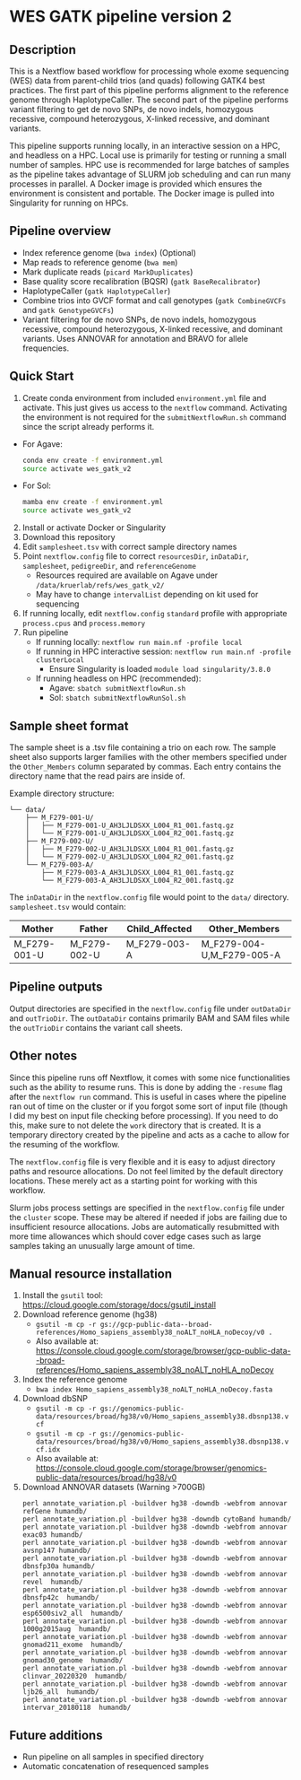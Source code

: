# WES GATK pipeline version 2

## Description
This is a Nextflow based workflow for processing whole exome sequencing (WES) data from parent-child trios (and quads) following GATK4 best practices. The first part of this pipeline performs alignment to the reference genome through HaplotypeCaller. The second part of the pipeline performs variant filtering to get de novo SNPs, de novo indels, homozygous recessive, compound heterozygous, X-linked recessive, and dominant variants.

This pipeline supports running locally, in an interactive session on a HPC, and headless on a HPC. Local use is primarily for testing or running a small number of samples. HPC use is recommended for large batches of samples as the pipeline takes advantage of SLURM job scheduling and can run many processes in parallel. A Docker image is provided which ensures the environment is consistent and portable. The Docker image is pulled into Singularity for running on HPCs.

## Pipeline overview
- Index reference genome (`bwa index`) (Optional)
- Map reads to reference genome (`bwa mem`)
- Mark duplicate reads (`picard MarkDuplicates`)
- Base quality score recalibration (BQSR) (`gatk BaseRecalibrator`)
- HaplotypeCaller (`gatk HaplotypeCaller`)
- Combine trios into GVCF format and call genotypes (`gatk CombineGVCFs` and `gatk GenotypeGVCFs`)
- Variant filtering for de novo SNPs, de novo indels, homozygous recessive, compound heterozygous, X-linked recessive, and dominant variants. Uses ANNOVAR for annotation and BRAVO for allele frequencies.

## Quick Start
1. Create conda environment from included `environment.yml` file and activate. This just gives us access to the `nextflow` command. Activating the environment is not required for the `submitNextflowRun.sh` command since the script already performs it.
- For Agave:
    ```bash
    conda env create -f environment.yml
    source activate wes_gatk_v2
    ```
- For Sol:
    ```bash
    mamba env create -f environment.yml
    source activate wes_gatk_v2
    ```
2. Install or activate Docker or Singularity
3. Download this repository
4. Edit `samplesheet.tsv` with correct sample directory names
5. Point `nextflow.config` file to correct `resourcesDir`, `inDataDir`, `samplesheet`, `pedigreeDir`, and `referenceGenome`
    - Resources required are available on Agave under `/data/kruerlab/refs/wes_gatk_v2/`
    - May have to change `intervalList` depending on kit used for sequencing
6. If running locally, edit `nextflow.config` `standard` profile with appropriate `process.cpus` and `process.memory`
7. Run pipeline
    - If running locally: `nextflow run main.nf -profile local`
    - If running in HPC interactive session: `nextflow run main.nf -profile clusterLocal`
        - Ensure Singularity is loaded `module load singularity/3.8.0`
    - If running headless on HPC (recommended): 
        - Agave: `sbatch submitNextflowRun.sh`
        - Sol: `sbatch submitNextflowRunSol.sh`

## Sample sheet format
The sample sheet is a .tsv file containing a trio on each row. The sample sheet also supports larger families with the other members specified under the `Other_Members` column separated by commas. Each entry contains the directory name that the read pairs are inside of.

Example directory structure:
```
└── data/
    ├── M_F279-001-U/
    │   ├── M_F279-001-U_AH3LJLDSXX_L004_R1_001.fastq.gz
    │   └── M_F279-001-U_AH3LJLDSXX_L004_R2_001.fastq.gz
    ├── M_F279-002-U/
    │   ├── M_F279-002-U_AH3LJLDSXX_L004_R1_001.fastq.gz
    │   └── M_F279-002-U_AH3LJLDSXX_L004_R2_001.fastq.gz
    └── M_F279-003-A/
        ├── M_F279-003-A_AH3LJLDSXX_L004_R1_001.fastq.gz
        └── M_F279-003-A_AH3LJLDSXX_L004_R2_001.fastq.gz
```
The `inDataDir` in the `nextflow.config` file would point to the `data/` directory. `samplesheet.tsv` would contain:

|Mother         | Father      | Child_Affected | Other_Members |
| --------------|-------------|----------------|---------------|
| M_F279-001-U | M_F279-002-U | M_F279-003-A   | M_F279-004-U,M_F279-005-A

## Pipeline outputs
Output directories are specified in the `nextflow.config` file under `outDataDir` and `outTrioDir`. The `outDataDir` contains primarily BAM and SAM files while the `outTrioDir` contains the variant call sheets.

## Other notes
Since this pipeline runs off Nextflow, it comes with some nice functionalities such as the ability to resume runs. This is done by adding the `-resume` flag after the `nextflow run` command. This is useful in cases where the pipeline ran out of time on the cluster or if you forgot some sort of input file (though I did my best on input file checking before processing). If you need to do this, make sure to not delete the `work` directory that is created. It is a temporary directory created by the pipeline and acts as a cache to allow for the resuming of the workflow.

The `nextflow.config` file is very flexible and it is easy to adjust directory paths and resource allocations. Do not feel limited by the default directory locations. These merely act as a starting point for working with this workflow.

Slurm jobs process settings are specified in the `nextflow.config` file under the `cluster` scope. These may be altered if needed if jobs are failing due to insufficient resource allocations. Jobs are automatically resubmitted with more time allowances which should cover edge cases such as large samples taking an unusually large amount of time.

## Manual resource installation
1. Install the `gsutil` tool: https://cloud.google.com/storage/docs/gsutil_install
2. Download reference genome (hg38)
    - `gsutil -m cp -r gs://gcp-public-data--broad-references/Homo_sapiens_assembly38_noALT_noHLA_noDecoy/v0 .`
    - Also available at: https://console.cloud.google.com/storage/browser/gcp-public-data--broad-references/Homo_sapiens_assembly38_noALT_noHLA_noDecoy
3. Index the reference genome
    - `bwa index Homo_sapiens_assembly38_noALT_noHLA_noDecoy.fasta`
4. Download dbSNP
    - `gsutil -m cp -r gs://genomics-public-data/resources/broad/hg38/v0/Homo_sapiens_assembly38.dbsnp138.vcf`
    - `gsutil -m cp -r gs://genomics-public-data/resources/broad/hg38/v0/Homo_sapiens_assembly38.dbsnp138.vcf.idx`
    - Also available at: https://console.cloud.google.com/storage/browser/genomics-public-data/resources/broad/hg38/v0
5. Download ANNOVAR datasets (Warning >700GB)
    ```
    perl annotate_variation.pl -buildver hg38 -downdb -webfrom annovar refGene humandb/
    perl annotate_variation.pl -buildver hg38 -downdb cytoBand humandb/
    perl annotate_variation.pl -buildver hg38 -downdb -webfrom annovar exac03 humandb/
    perl annotate_variation.pl -buildver hg38 -downdb -webfrom annovar avsnp147 humandb/
    perl annotate_variation.pl -buildver hg38 -downdb -webfrom annovar dbnsfp30a humandb/
    perl annotate_variation.pl -buildver hg38 -downdb -webfrom annovar revel  humandb/
    perl annotate_variation.pl -buildver hg38 -downdb -webfrom annovar dbnsfp42c  humandb/
    perl annotate_variation.pl -buildver hg38 -downdb -webfrom annovar esp6500siv2_all  humandb/
    perl annotate_variation.pl -buildver hg38 -downdb -webfrom annovar 1000g2015aug  humandb/
    perl annotate_variation.pl -buildver hg38 -downdb -webfrom annovar gnomad211_exome  humandb/
    perl annotate_variation.pl -buildver hg38 -downdb -webfrom annovar gnomad30_genome  humandb/
    perl annotate_variation.pl -buildver hg38 -downdb -webfrom annovar clinvar_20220320  humandb/
    perl annotate_variation.pl -buildver hg38 -downdb -webfrom annovar ljb26_all  humandb/
    perl annotate_variation.pl -buildver hg38 -downdb -webfrom annovar intervar_20180118  humandb/
    ```
    
## Future additions
- Run pipeline on all samples in specified directory
- Automatic concatenation of resequenced samples
